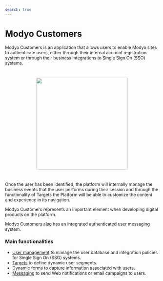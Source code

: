 ```yaml
---
search: true
---
```


# Modyo Customers

Modyo Customers is an application that allows users to enable Modyo sites to authenticate users, either through their internal account registration system or through their business integrations to Single Sign On (SSO) systems.

<img src="/assets/img/customers/header.jpg" style="margin: 40px auto; width: 300px; display: block;">

Once the user has been identified, the platform will internally manage the business events that the user performs during their session and through the functionality of Targets the Platform will be able to customize the content and experience in its navigation.

Modyo Customers represents an important element when developing digital products on the platform.

Modyo Customers also has an integrated authenticated user messaging system.

### Main functionalities
- [User management](/guides/customers/users.html) to manage the user database and integration policies for Single Sign On (SSO) systems.
- [Targets](/guides/customers/targets.html) to define dynamic user segments.
- [Dynamic forms](/guides/customers/forms.html) to capture information associated with users.
- [Messaging](/guides/customers/messaging.html) to send Web notifications or email campaigns to users.

